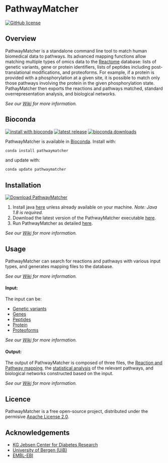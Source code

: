 PathwayMatcher
======

[![GitHub license](http://dmlc.github.io/img/apache2.svg)](https://github.com/LuisFranciscoHS/PathwayMatcher/blob/master/LICENSE.txt)


## Overview

PathwayMatcher is a standalone command line tool to match human biomedical data to pathways. Its advanced mapping functions allow matching multiple types of omics data to the [Reactome](http://www.reactome.org/) database: lists of genetic variants, gene or protein identifiers, lists of peptides including post-translational modifications, and proteoforms. For example, if a protein is provided with a phosphorylation at a given site, it is possible to match only those pathways involving the protein in the given phosphorylation state. PathayMatcher then exports the reactions and pathways matched, standard overrepresentation analysis, and biological networks.  

*See our [Wiki](https://github.com/LuisFranciscoHS/PathwayMatcher/wiki) for more information.*

## Bioconda

[![install with bioconda](https://anaconda.org/bioconda/pathwaymatcher/badges/installer/conda.svg)](http://bioconda.github.io/recipes/pathwaymatcher/README.html)
[![latest release](https://anaconda.org/bioconda/pathwaymatcher/badges/latest_release_date.svg)](http://bioconda.github.io/recipes/pathwaymatcher/README.html)
[![bioconda downloads](https://anaconda.org/bioconda/pathwaymatcher/badges/downloads.svg)](http://bioconda.github.io/recipes/pathwaymatcher/README.html)

PathwayMatcher is available in [Bioconda](bioconda.github.io/recipes/pathwaymatcher/README.html). Install with:

```bash
conda install pathwaymatcher
```

and update with:

```bash
conda update pathwaymatcher
```


## Installation
[![Download PathwayMatcher](https://img.shields.io/badge/download%20PathwayMatcher-brightgreen.svg?style=flat-square)](https://github.com/LuisFranciscoHS/PathwayMatcher/releases)

1. Install java [here](https://www.java.com/en/download) unless already available on your machine. _Note: Java 1.8 is required._
2. Download the latest version of the PathwayMatcher executable [here](https://github.com/LuisFranciscoHS/PathwayMatcher/releases).
3. Run PathwayMatcher as detailed [here](https://github.com/LuisFranciscoHS/PathwayMatcher/wiki/Usage).

*See our [Wiki](https://github.com/LuisFranciscoHS/PathwayMatcher/wiki/Installation) for more information.*

## Usage

PathwayMatcher can search for reactions and pathways with various input types, and generates mapping files to the database.

*See our [Wiki](https://github.com/LuisFranciscoHS/PathwayMatcher/wiki/Usage) for more information.*

#### Input:

The input can be:
* [Genetic variants](https://github.com/LuisFranciscoHS/PathwayMatcher/wiki/Input#genetic-variants)
* [Genes](https://github.com/LuisFranciscoHS/PathwayMatcher/wiki/Input#genes)
* [Peptides](https://github.com/LuisFranciscoHS/PathwayMatcher/wiki/Input#peptides)
* [Protein](https://github.com/LuisFranciscoHS/PathwayMatcher/wiki/Input#proteins)
* [Proteoforms](https://github.com/LuisFranciscoHS/PathwayMatcher/wiki/Input#proteoforms)

*See our [Wiki](https://github.com/LuisFranciscoHS/PathwayMatcher/wiki/Input) for more information.*

#### Output:

The output of PathwayMatcher is composed of three files, the [Reaction and Pathway mapping](https://github.com/LuisFranciscoHS/PathwayMatcher/wiki/Output#search), the [statistical analysis](https://github.com/LuisFranciscoHS/PathwayMatcher/wiki/Output#analysis) of the relevant pathways, and biological networks constructed based on the input.

*See our [Wiki](https://github.com/LuisFranciscoHS/PathwayMatcher/wiki/Output) for more information.*

## Licence

PathwayMatcher is a free open-source project, distributed under the permisive [Apache License 2.0](https://github.com/LuisFranciscoHS/PathwaySearch/blob/master/LICENSE.txt "Apache Licence"). 

## Acknowledgements

* [KG Jebsen Center for Diabetes Research](http://www.uib.no/en/diabetes "KG Jebsen Center for Diabetes Research Homepage")
* [University of Bergen (UiB)](http://www.uib.no/en "UiB's Homepage")
* [EMBL-EBI](http://www.ebi.ac.uk/ "EBI's Homepage")
